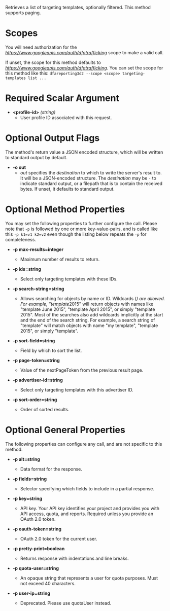 Retrieves a list of targeting templates, optionally filtered. This method supports paging.
# Scopes

You will need authorization for the *https://www.googleapis.com/auth/dfatrafficking* scope to make a valid call.

If unset, the scope for this method defaults to *https://www.googleapis.com/auth/dfatrafficking*.
You can set the scope for this method like this: `dfareporting3d2 --scope <scope> targeting-templates list ...`
# Required Scalar Argument
* **&lt;profile-id&gt;** *(string)*
    - User profile ID associated with this request.

# Optional Output Flags

The method's return value a JSON encoded structure, which will be written to standard output by default.

* **-o out**
    - *out* specifies the *destination* to which to write the server's result to.
      It will be a JSON-encoded structure.
      The *destination* may be `-` to indicate standard output, or a filepath that is to contain the received bytes.
      If unset, it defaults to standard output.
# Optional Method Properties

You may set the following properties to further configure the call. Please note that `-p` is followed by one 
or more key-value-pairs, and is called like this `-p k1=v1 k2=v2` even though the listing below repeats the
`-p` for completeness.

* **-p max-results=integer**
    - Maximum number of results to return.

* **-p ids=string**
    - Select only targeting templates with these IDs.

* **-p search-string=string**
    - Allows searching for objects by name or ID. Wildcards (*) are allowed. For example, &#34;template*2015&#34; will return objects with names like &#34;template June 2015&#34;, &#34;template April 2015&#34;, or simply &#34;template 2015&#34;. Most of the searches also add wildcards implicitly at the start and the end of the search string. For example, a search string of &#34;template&#34; will match objects with name &#34;my template&#34;, &#34;template 2015&#34;, or simply &#34;template&#34;.

* **-p sort-field=string**
    - Field by which to sort the list.

* **-p page-token=string**
    - Value of the nextPageToken from the previous result page.

* **-p advertiser-id=string**
    - Select only targeting templates with this advertiser ID.

* **-p sort-order=string**
    - Order of sorted results.

# Optional General Properties

The following properties can configure any call, and are not specific to this method.

* **-p alt=string**
    - Data format for the response.

* **-p fields=string**
    - Selector specifying which fields to include in a partial response.

* **-p key=string**
    - API key. Your API key identifies your project and provides you with API access, quota, and reports. Required unless you provide an OAuth 2.0 token.

* **-p oauth-token=string**
    - OAuth 2.0 token for the current user.

* **-p pretty-print=boolean**
    - Returns response with indentations and line breaks.

* **-p quota-user=string**
    - An opaque string that represents a user for quota purposes. Must not exceed 40 characters.

* **-p user-ip=string**
    - Deprecated. Please use quotaUser instead.
